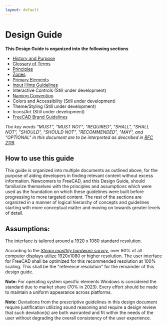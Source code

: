 ```yaml
---
layout: default
---
```


# Design Guide

**This Design Guide is organized into the following sections**

- [History and Purpose](history-and-purpose.md)
- [Glossary of Terms](glossary.md)
- [Principles](principles.md)
- [Zones](zones.md)
- [Primary Elements](elements.md)
- [Input Hints Guidelines](input-hints.md)
- Interactive Controls (Still under development)
- [Naming Convention](naming.md)
- Colors and Accessibility (Still under development)
- Theme/Styling (Still under development)
- Icons/Art (Still under development)
- [FreeCAD Brand Guidelines](logo.md)

*The key words "MUST", "MUST NOT", "REQUIRED", "SHALL", "SHALL NOT", "SHOULD", "SHOULD NOT", "RECOMMENDED", "MAY", and "OPTIONAL" in this document are to be interpreted as described in [RFC 2119](https://www.rfc-editor.org/rfc/rfc2119.txt).*

## How to use this guide

This guide is organized into multiple documents as outlined above, for the purpose of aiding developers in finding relevant content without excess information. Newcomers to FreeCAD, and this Design Guide, should familiarize themselves with the principles and assumptions which were used as the foundation on which these guidelines were built before progressing to more targeted content. The rest of the sections are organized in a manner of logical hierarchy of concepts and guidelines starting with more conceptual matter and moving on towards greater levels of detail.

## Assumptions:

The interface is tailored around a 1920 x 1080 standard resolution.

According to the [*Steam monthly hardware survey*](https://store.steampowered.com/hwsurvey/Steam-Hardware-Software-Survey-Welcome-to-Steam), over 90% of all computer displays utilize 1920x1080 or higher resolution. The user interface for FreeCAD shall be optimized for this recommended resolution at 100% scaling. This shall be the "reference resolution" for the remainder of this design guide.

**Note:** For operating system specific elements Windows is considered the standard due to market share (70% in 2023). Every effort should be made to maintain a uniform appearance across platforms.

**Note:** Deviations from the prescriptive guidelines in this design document require justification utilizing sound reasoning and require a design review that such deviation(s) are both warranted and fit within the needs of the user without degrading the overall consistency of the user experience.
